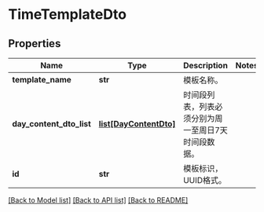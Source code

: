 # TimeTemplateDto

## Properties
Name | Type | Description | Notes
------------ | ------------- | ------------- | -------------
**template_name** | **str** | 模板名称。 | 
**day_content_dto_list** | [**list[DayContentDto]**](DayContentDto.md) | 时间段列表，列表必须分别为周一至周日7天时间段数据。 | 
**id** | **str** | 模板标识，UUID格式。 | 

[[Back to Model list]](../README.md#documentation-for-models) [[Back to API list]](../README.md#documentation-for-api-endpoints) [[Back to README]](../README.md)



